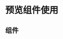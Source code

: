 # 预览组件使用

## 组件

<!-- <demo-preview path="../demos/comp1/index.vue" title="基本使用" description="xxxxx"></demo-preview> -->

<Preview compFile="Comp1" description="使用说明"/>

